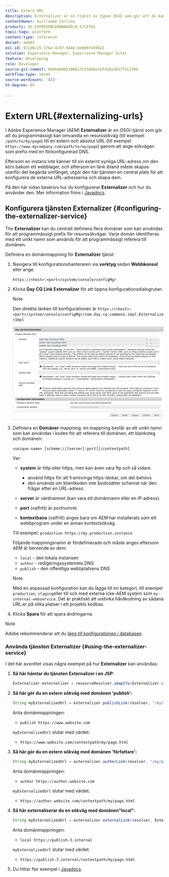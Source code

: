 ```yaml
---
title: Extern URL
description: Externalizer är en tjänst av typen OSGI som gör att du kan omvandla en resurssökväg till en extern och absolut URL-adress med hjälp av programmet
contentOwner: Guillaume Carlino
products: SG_EXPERIENCEMANAGER/6.5/SITES
topic-tags: platform
content-type: reference
docset: aem65
exl-id: 971d6c25-1fbe-4c07-944e-be6b97a59922
solution: Experience Manager, Experience Manager Sites
feature: Developing
role: Developer
source-git-commit: 66db4b0b5106617c534b6e1bf428a3057f2c2708
workflow-type: tm+mt
source-wordcount: '473'
ht-degree: 0%

---
```


# Extern URL{#externalizing-urls}

I Adobe Experience Manager (AEM) **Externalizer** är en OSGI-tjänst som gör att du programmässigt kan omvandla en resurssökväg (till exempel `/path/to/my/page`) till en extern och absolut URL (till exempel `https://www.mycompany.com/path/to/my/page`) genom att ange sökvägen som prefix med en förkonfigurerad DNS.

Eftersom en instans inte känner till sin externt synliga URL-adress om den körs bakom ett webblager, och eftersom en länk ibland måste skapas utanför det begärda omfånget, utgör den här tjänsten en central plats för att konfigurera de externa URL-adresserna och skapa dem.

På den här sidan beskrivs hur du konfigurerar **Externalizer** och hur du använder den. Mer information finns i [Javadocs](https://developer.adobe.com/experience-manager/reference-materials/6-5/javadoc/com/day/cq/commons/Externalizer.html).

## Konfigurera tjänsten Externalizer {#configuring-the-externalizer-service}

The **Externalizer** kan du centralt definiera flera domäner som kan användas för att programmässigt prefix för resurssökvägar. Varje domän identifieras med ett unikt namn som används för att programmässigt referera till domänen.

Definiera en domänmappning för **Externalizer** tjänst:

1. Navigera till konfigurationshanteraren via **verktyg** sedan **Webbkonsol** eller ange:

   `https://<host>:<port>/system/console/configMgr`

1. Klicka **Day CQ Link Externalizer** för att öppna konfigurationsdialogrutan.

   >[!NOTE]
   >
   >Den direkta länken till konfigurationen är `https://<host>:<port>/system/console/configMgr/com.day.cq.commons.impl.ExternalizerImpl`

   ![aem-externalizer-01](assets/aem-externalizer-01.png)

1. Definiera en **Domäner** mappning: en mappning består av ett unikt namn som kan användas i koden för att referera till domänen, ett blanksteg och domänen:

   `<unique-name> [scheme://]server[:port][/contextpath]`

   Var:

   * **system** är http eller https, men kan även vara ftp och så vidare.

      * använd https för att framtvinga https-länkar, om det behövs
      * den används om klientkoden inte åsidosätter schemat när den frågar efter en URL-adress.

   * **server** är värdnamnet (kan vara ett domännamn eller en IP-adress).
   * **port** (valfritt) är portnumret.
   * **kontextbana** (valfritt) anges bara om AEM har installerats som ett webbprogram under en annan kontextsökväg.

   Till exempel: `production https://my.production.instance`

   Följande mappningsnamn är fördefinierade och måste anges eftersom AEM är beroende av dem:

   * `local` - den lokala instansen
   * `author` - redigeringssystemets DNS
   * `publish` - den offentliga webbplatsens DNS

   >[!NOTE]
   >
   >Med en anpassad konfiguration kan du lägga till en kategori, till exempel `production`, `staging`eller till och med externa icke-AEM system som `my-internal-webservice`. Det är praktiskt att undvika hårdkodning av sådana URL:er på olika platser i ett projekts kodbas.

1. Klicka **Spara** för att spara ändringarna.

>[!NOTE]
>
>Adobe rekommenderar att du [lägg till konfigurationen i databasen](/help/sites-deploying/configuring.md#addinganewconfigurationtotherepository).

### Använda tjänsten Externalizer {#using-the-externalizer-service}

I det här avsnittet visas några exempel på hur **Externalizer** kan användas:

1. **Så här hämtar du tjänsten Externalizer i en JSP:**

   ```java
   Externalizer externalizer = resourceResolver.adaptTo(Externalizer.class);
   ```

1. **Så här gör du en extern sökväg med domänen &#39;publish&#39;:**

   ```java
   String myExternalizedUrl = externalizer.publishLink(resolver, "/my/page") + ".html";
   ```

   Anta domänmappningen:

   * `publish https://www.website.com`

   `myExternalizedUrl` slutar med värdet:

   * `https://www.website.com/contextpath/my/page.html`

1. **Så här gör du en extern sökväg med domänen &#39;författare&#39;:**

   ```java
   String myExternalizedUrl = externalizer.authorLink(resolver, "/my/page") + ".html";
   ```

   Anta domänmappningen:

   * `author https://author.website.com`

   `myExternalizedUrl` slutar med värdet:

   * `https://author.website.com/contextpath/my/page.html`

1. **Så här externaliserar du en sökväg med domänen&quot;local&quot;:**

   ```java
   String myExternalizedUrl = externalizer.externalLink(resolver, Externalizer.LOCAL, "/my/page") + ".html";
   ```

   Anta domänmappningen:

   * `local https://publish-3.internal`

   `myExternalizedUrl` slutar med värdet:

   * `https://publish-3.internal/contextpath/my/page.html`

1. Du hittar fler exempel i [Javadocs](https://developer.adobe.com/experience-manager/reference-materials/6-5/javadoc/com/day/cq/commons/Externalizer.html).
